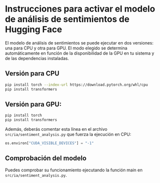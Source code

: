 # Instrucciones para activar el modelo de análisis de sentimientos de Hugging Face

El modelo de análisis de sentimientos se puede ejecutar en dos versiones: una para CPU y otra para GPU. El modo elegido se determina automáticamente en función de la disponibilidad de la GPU en tu sistema y de las dependencias instaladas.

## Versión para CPU

```bash
pip install torch --index-url https://download.pytorch.org/whl/cpu
pip install transformers
```

## Versión para GPU:

```bash
pip install torch
pip install transformers
```

Además, deberás comentar esta línea en el archivo `src/ia/sentiment_analysis.py` que fuerza la ejecución en CPU:

```python
os.environ["CUDA_VISIBLE_DEVICES"] = "-1"
```

## Comprobación del modelo

Puedes comprobar su funcionamiento ejecutando la función main en `src/ia/sentiment_analysis.py`. 
